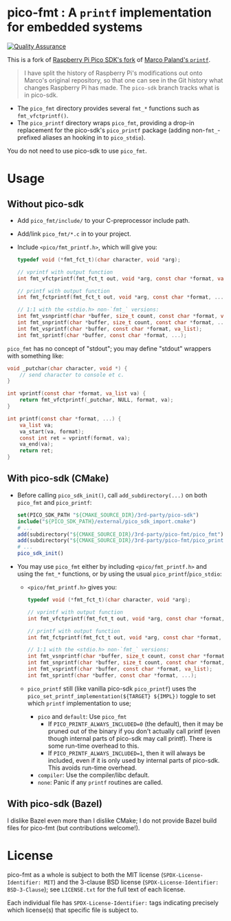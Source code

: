 <!--
  Copyright (c) 2014-2015, 2017-2021  Marco Paland (info@paland.com)
  SPDX-License-Identifier: MIT

  Copyright (c) 2025  Luke T. Shumaker
  SPDX-License-Identifier: BSD-3-Clause
  -->

# pico-fmt : A `printf` implementation for embedded systems

[![Quality Assurance](https://github.com/LukeShu/pico-fmt/actions/workflows/qa.yml/badge.svg)](https://github.com/LukeShu/pico-fmt/actions/workflows/qa.yml)

This is a fork of [Raspberry Pi Pico SDK's
fork](https://github.com/raspberrypi/pico-sdk/tree/master/src/rp2_common/pico_printf)
of [Marco Paland's `printf`](https://github.com/mpaland/printf).

> I have split the history of Raspberry Pi's modifications out onto
> Marco's original repository, so that one can see in the Git history
> what changes Raspberry Pi has made.  The `pico-sdk` branch tracks
> what is in pico-sdk.

 - The `pico_fmt` directory provides several `fmt_*` functions such as
  `fmt_vfctprintf()`.
 - The `pico_printf` directory wraps `pico_fmt`, providing a drop-in
   replacement for the pico-sdk's `pico_printf` package (adding
   non-`fmt_`-prefixed aliases an hooking in to `pico_stdio`).

You do not need to use pico-sdk to use `pico_fmt`.

# Usage

## Without pico-sdk

 - Add `pico_fmt/include/` to your C-preprocessor include path.
 - Add/link `pico_fmt/*.c` in to your project.
 - Include `<pico/fmt_printf.h>`, which will give you:

   ```c
   typedef void (*fmt_fct_t)(char character, void *arg);

   // vprintf with output function
   int fmt_vfctprintf(fmt_fct_t out, void *arg, const char *format, va_list va);

   // printf with output function
   int fmt_fctprintf(fmt_fct_t out, void *arg, const char *format, ...);

   // 1:1 with the <stdio.h> non-`fmt_` versions:
   int fmt_vsnprintf(char *buffer, size_t count, const char *format, va_list);
   int fmt_snprintf(char *buffer, size_t count, const char *format, ...);
   int fmt_vsprintf(char *buffer, const char *format, va_list);
   int fmt_sprintf(char *buffer, const char *format, ...);
   ```

`pico_fmt` has no concept of "stdout"; you may define "stdout"
wrappers with something like:

```c
void _putchar(char character, void *) {
    // send character to console et c.
}

int vprintf(const char *format, va_list va) {
    return fmt_vfctprintf(_putchar, NULL, format, va);
}

int printf(const char *format, ...) {
    va_list va;
    va_start(va, format);
    const int ret = vprintf(format, va);
    va_end(va);
    return ret;
}
```

## With pico-sdk (CMake)

 - Before calling `pico_sdk_init()`, call `add_subdirectory(...)` on
   both `pico_fmt` and `pico_printf`:
   ```cmake
   set(PICO_SDK_PATH "${CMAKE_SOURCE_DIR}/3rd-party/pico-sdk")
   include("${PICO_SDK_PATH}/external/pico_sdk_import.cmake")
   # ...
   add(subdirectory("${CMAKE_SOURCE_DIR}/3rd-party/pico-fmt/pico_fmt")
   add(subdirectory("${CMAKE_SOURCE_DIR}/3rd-party/pico-fmt/pico_printf")
   # ...
   pico_sdk_init()
   ```

 - You may use `pico_fmt` either by including `<pico/fmt_printf.h>`
   and using the `fmt_*` functions, or by using the usual
   `pico_printf`/`pico_stdio`:

    * `<pico/fmt_printf.h>` gives you:
      ```c
      typedef void (*fmt_fct_t)(char character, void *arg);

      // vprintf with output function
      int fmt_vfctprintf(fmt_fct_t out, void *arg, const char *format, va_list va);

      // printf with output function
      int fmt_fctprintf(fmt_fct_t out, void *arg, const char *format, ...);

      // 1:1 with the <stdio.h> non-`fmt_` versions:
      int fmt_vsnprintf(char *buffer, size_t count, const char *format, va_list);
      int fmt_snprintf(char *buffer, size_t count, const char *format, ...);
      int fmt_vsprintf(char *buffer, const char *format, va_list);
      int fmt_sprintf(char *buffer, const char *format, ...);
      ```

    * `pico_printf` still (like vanilla pico-sdk `pico_printf`) uses
      the `pico_set_printf_implementation(${TARGET} ${IMPL})` toggle
      to set which `printf` implementation to use;
       + `pico` and `default`: Use `pico_fmt`
          - If `PICO_PRINTF_ALWAYS_INCLUDED=0` (the default), then it
            may be pruned out of the binary if you don't actually call
            printf (even though internal parts of pico-sdk may call
            printf).  There is some run-time overhead to this.
          - If `PICO_PRINTF_ALWAYS_INCLUDED=1`, then it will always be
            included, even if it is only used by internal parts of
            pico-sdk.  This avoids run-time overhead.
       + `compiler`: Use the compiler/libc default.
       + `none`: Panic if any `printf` routines are called.

## With pico-sdk (Bazel)

I dislike Bazel even more than I dislike CMake; I do not provide Bazel
build files for pico-fmt (but contributions welcome!).

# License

pico-fmt as a whole is subject to both the MIT license
(`SPDX-License-Identifier: MIT`) and the 3-clause BSD license
(`SPDX-License-Identifier: BSD-3-Clause`); see `LICENSE.txt` for the
full text of each license.

Each individual file has `SPDX-License-Identifier:` tags indicating
precisely which license(s) that specific file is subject to.
